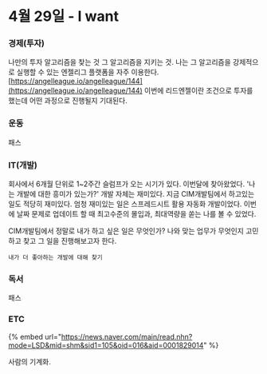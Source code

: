 # 4월 29일 - I want

### 경제\(투자\)

나만의 투자 알고리즘을 찾는 것 그 알고리즘을 지키는 것. 나는 그 알고리즘을 강제적으로 실행할 수 있는 엔젤리그 플랫폼을 자주 이용한다. [https://angelleague.io/angelleague/144](https://angelleague.io/angelleague/144) 이번에 리드엔젤이란 조건으로 투자를 했는데 어떤 과정으로 진행될지 기대된다.

### 운동

패스     


### IT\(개발\)

회사에서 6개월 단위로 1~2주간 슬럼프가 오는 시기가 있다. 이번달에 찾아왔었다. '나는 개발에 대한 흥미가 있는가?' 개발 자체는 재미있다. 지금 CIM개발팀에서 하고있는 일도 적당히 재미있다. 엄청 재미있는 일은 스프레드시트 활용 자동화 개발이었다. 이번에 날짜 문제로 업데이트 할 때 최고수준의 몰입과, 최대역량을 쏟는 나를 볼 수 있었다.

CIM개발팀에서 정말로 내가 하고 싶은 일은 무엇인가? 나와 맞는 업무가 무엇인지 고민하고 찾고 그 일을 진행해보고자 한다.

`내가 더 좋아하는 개발에 대해 찾기`

### 독서

패스  

### ETC

{% embed url="https://news.naver.com/main/read.nhn?mode=LSD&mid=shm&sid1=105&oid=016&aid=0001829014" %}

사람의 기계화.

